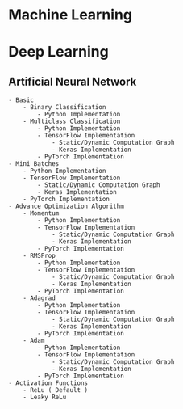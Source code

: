 # Machine Learning

# Deep Learning

## Artificial Neural Network
    - Basic
        - Binary Classification
            - Python Implementation
        - Multiclass Classification
            - Python Implementation
            - TensorFlow Implementation
                - Static/Dynamic Computation Graph
                - Keras Implementation 
            - PyTorch Implementation
    - Mini Batches
        - Python Implementation
        - TensorFlow Implementation
            - Static/Dynamic Computation Graph
            - Keras Implementation 
        - PyTorch Implementation
    - Advance Optimization Algorithm
        - Momentum
            - Python Implementation
            - TensorFlow Implementation
                - Static/Dynamic Computation Graph
                - Keras Implementation
            - PyTorch Implementation
        - RMSProp 
            - Python Implementation
            - TensorFlow Implementation
                - Static/Dynamic Computation Graph
                - Keras Implementation
            - PyTorch Implementation
        - Adagrad
            - Python Implementation
            - TensorFlow Implementation
                - Static/Dynamic Computation Graph
                - Keras Implementation
            - PyTorch Implementation
        - Adam
            - Python Implementation
            - TensorFlow Implementation
                - Static/Dynamic Computation Graph
                - Keras Implementation
            - PyTorch Implementation
    - Activation Functions
        - ReLu ( Default )
        - Leaky ReLu